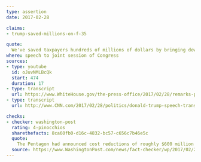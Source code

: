 ```yaml
---
type: assertion
date: 2017-02-28

claims:
- trump-saved-millions-on-f-35

quote:
  We've saved taxpayers hundreds of millions of dollars by bringing down the price of fantastic -- and it is a fantastic -- new F-35 jet fighter, and will be saving billions more dollars on contracts all across our government.
where: speech to joint session of Congress
sources:
- type: youtube
  id: oJuvNMLBcQk
  start: 474
  duration: 17
- type: transcript
  url: https://www.WhiteHouse.gov/the-press-office/2017/02/28/remarks-president-trump-joint-address-congress
- type: transcript
  url: http://www.CNN.com/2017/02/28/politics/donald-trump-speech-transcript-full-text/index.html

checks:
- checker: washington-post
  rating: 4-pinocchios
  sharethefacts: 8ca60fb0-d16c-4832-bc57-c656c7b46e5c
  quote:
    The Pentagon had announced cost reductions of roughly $600 million before Trump began meeting with Lockheed Martin’s chief executive.
  source: https://www.WashingtonPost.com/news/fact-checker/wp/2017/02/28/fact-checking-president-trumps-address-to-congress/?utm_term=.35c2f73e9eef
---
```

